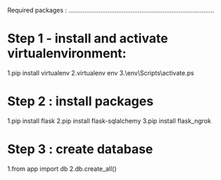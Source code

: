 Required packages : 
..................................................................................
# Step 1 - install and activate virtualenvironment: 
1.pip install virtualenv
2.virtualenv env
3.\env\Scripts\activate.ps

# Step 2 : install packages
1.pip install flask
2.pip install flask-sqlalchemy
3.pip install flask_ngrok

# Step 3 : create database
1.from app import db
2.db.create_all()

